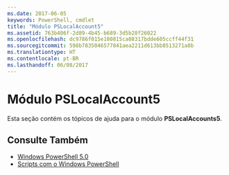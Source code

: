 ```yaml
---
ms.date: 2017-06-05
keywords: PowerShell, cmdlet
title: "Módulo PSLocalAccount5"
ms.assetid: 763b406f-2d89-4b45-b689-3d5b28f26022
ms.openlocfilehash: dc9786f015e180815ca08317bdde605ccff44f31
ms.sourcegitcommit: 598b7835046577841aea2211d613bb8513271a8b
ms.translationtype: HT
ms.contentlocale: pt-BR
ms.lasthandoff: 06/08/2017
---
```

# <a name="pslocalaccount5-module"></a>Módulo PSLocalAccount5
Esta seção contém os tópicos de ajuda para o módulo **PSLocalAccounts5**.

## <a name="see-also"></a>Consulte Também
- [Windows PowerShell 5.0](Windows-PowerShell-5.0.md)
- [Scripts com o Windows PowerShell](../../getting-started/fundamental/Scripting-with-Windows-PowerShell.md)

